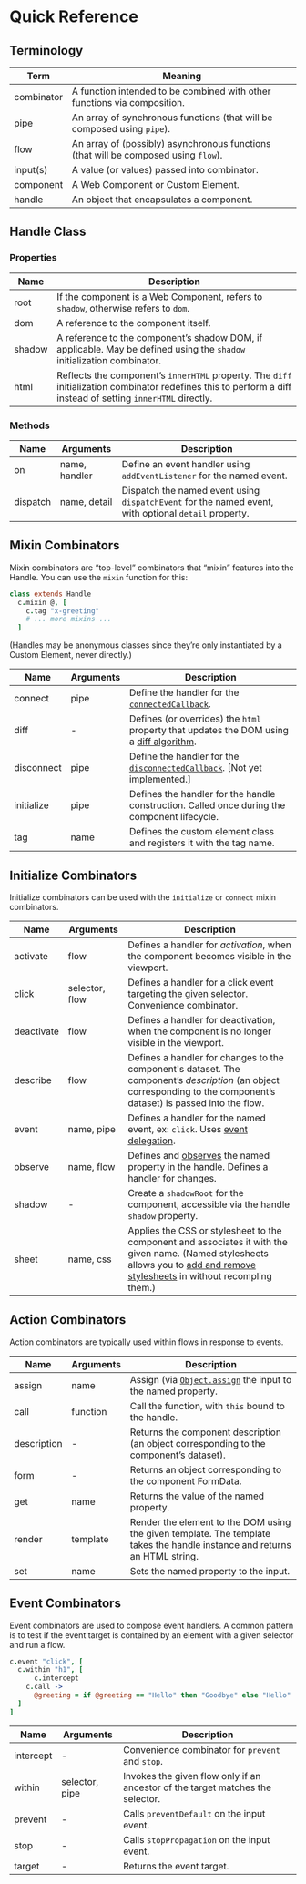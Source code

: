 # Quick Reference

## Terminology

| Term       | Meaning                                                      |
| ---------- | ------------------------------------------------------------ |
| combinator | A function intended to be combined with other functions via composition. |
| pipe       | An array of synchronous functions (that will be composed using `pipe`). |
| flow       | An array of (possibly) asynchronous functions (that will be composed using `flow`). |
| input(s)   | A value (or values) passed into combinator.                  |
| component  | A Web Component or Custom Element.                           |
| handle     | An object that encapsulates a component.                     |

## Handle Class

### Properties

| Name   | Description                                                  |
| ------ | ------------------------------------------------------------ |
| root   | If the component is a Web Component, refers to `shadow`, otherwise refers to `dom`. |
| dom    | A reference to the component itself.                         |
| shadow | A reference to the component’s shadow DOM, if applicable. May be defined using the `shadow` initialization combinator. |
| html   | Reflects the component’s `innerHTML` property. The `diff` initialization combinator redefines this to perform a diff instead of setting `innerHTML` directly. |

### Methods

| Name     | Arguments     | Description                                                  |
| -------- | ------------- | ------------------------------------------------------------ |
| on       | name, handler | Define an event handler using `addEventListener` for the named event. |
| dispatch | name, detail  | Dispatch the named event using `dispatchEvent` for the named event, with optional `detail` property. |

## Mixin Combinators

Mixin combinators are “top-level” combinators that “mixin” features into the Handle. You can use the `mixin` function for this:

```coffeescript
class extends Handle
  c.mixin @, [
    c.tag "x-greeting"
    # ... more mixins ...
  ]
```

(Handles may be anonymous classes since they’re only instantiated by a Custom Element, never directly.)

| Name       | Arguments | Description                                                  |
| ---------- | --------- | ------------------------------------------------------------ |
| connect    | pipe      | Define the handler for the [`connectedCallback`](https://developer.mozilla.org/en-US/docs/Web/Web_Components/Using_custom_elements#using_the_lifecycle_callbacks). |
| diff       | -         | Defines (or overrides) the `html` property that updates the DOM using a [diff algorithm](https://diffhtml.org/). |
| disconnect | pipe      | Define the handler for the [`disconnectedCallback`](https://developer.mozilla.org/en-US/docs/Web/Web_Components/Using_custom_elements#using_the_lifecycle_callbacks). [Not yet implemented.] |
| initialize | pipe      | Defines the handler for the handle construction. Called once during the component lifecycle. |
| tag        | name      | Defines the custom element class and registers it with the tag name. |

## Initialize Combinators

Initialize combinators can be used with the `initialize` or `connect` mixin combinators.

| Name       | Arguments      | Description                                                  |
| ---------- | -------------- | ------------------------------------------------------------ |
| activate   | flow           | Defines a handler for *activation*, when the component becomes visible in the viewport. |
| click      | selector, flow | Defines a handler for a click event targeting the given selector. Convenience combinator. |
| deactivate | flow           | Defines a handler for deactivation, when the component is no longer visible in the viewport. |
| describe   | flow           | Defines a handler for changes to the component's dataset. The component’s *description* (an object corresponding to the component’s dataset) is passed into the flow. |
| event      | name, pipe     | Defines a handler for the named event, ex: `click`. Uses [event delegation](https://davidwalsh.name/event-delegate). |
| observe    | name, flow     | Defines and [observes](https://github.com/gullerya/object-observer) the named property in the handle. Defines a handler for changes. |
| shadow     | -              | Create a `shadowRoot` for the component, accessible via the handle `shadow` property. |
| sheet      | name, css      | Applies the CSS or stylesheet to the component and associates it with the given name. (Named stylesheets allows you to [add and remove stylesheets](https://github.com/dashkite/stylist) in without recompling them.) |

## Action Combinators

Action combinators are typically used within flows in response to events.

| Name | Arguments | Description |
| ---- | --------- | ----------- |
| assign | name | Assign (via [`Object.assign`](https://developer.mozilla.org/en-US/docs/Web/JavaScript/Reference/Global_Objects/Object/assign) the input to the named property. |
| call | function | Call the function, with `this` bound to the handle. |
| description | - | Returns the component description (an object  corresponding to the component’s dataset). |
| form | - | Returns an object corresponding to the component FormData. |
| get | name | Returns the value of the named property. |
| render     | template       | Render the element to the DOM using the given template. The template takes the handle instance and returns an HTML string. |
| set        | name | Sets the named property to the input. |

## Event Combinators

Event combinators are used to compose event handlers. A common pattern is to test if the event target is contained by an element with a given selector and run a flow.

```coffeescript
c.event "click", [
  c.within "h1", [
	  c.intercept
    c.call ->
      @greeting = if @greeting == "Hello" then "Goodbye" else "Hello"
  ]
]
```

| Name      | Arguments      | Description                                                  |
| --------- | -------------- | ------------------------------------------------------------ |
| intercept | -              | Convenience combinator for  `prevent` and `stop`.            |
| within    | selector, pipe | Invokes the given flow only if an ancestor of the target matches the selector. |
| prevent   | -              | Calls `preventDefault` on the input event.                   |
| stop      | -              | Calls `stopPropagation` on the input event.                  |
| target    | -              | Returns the event target.                                    |
